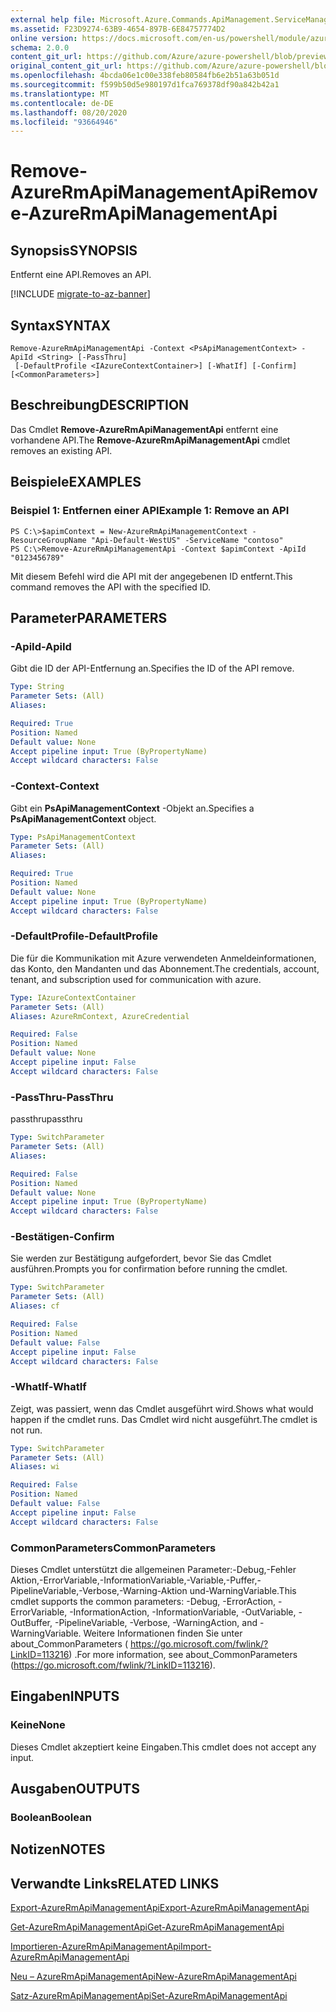 ```yaml
---
external help file: Microsoft.Azure.Commands.ApiManagement.ServiceManagement.dll-Help.xml
ms.assetid: F23D9274-63B9-4654-897B-6E84757774D2
online version: https://docs.microsoft.com/en-us/powershell/module/azurerm.apimanagement/remove-azurermapimanagementapi
schema: 2.0.0
content_git_url: https://github.com/Azure/azure-powershell/blob/preview/src/ResourceManager/ApiManagement/Commands.ApiManagement/help/Remove-AzureRmApiManagementApi.md
original_content_git_url: https://github.com/Azure/azure-powershell/blob/preview/src/ResourceManager/ApiManagement/Commands.ApiManagement/help/Remove-AzureRmApiManagementApi.md
ms.openlocfilehash: 4bcda06e1c00e338feb80584fb6e2b51a63b051d
ms.sourcegitcommit: f599b50d5e980197d1fca769378df90a842b42a1
ms.translationtype: MT
ms.contentlocale: de-DE
ms.lasthandoff: 08/20/2020
ms.locfileid: "93664946"
---
```

# <span data-ttu-id="4d2e9-101">Remove-AzureRmApiManagementApi</span><span class="sxs-lookup"><span data-stu-id="4d2e9-101">Remove-AzureRmApiManagementApi</span></span>

## <span data-ttu-id="4d2e9-102">Synopsis</span><span class="sxs-lookup"><span data-stu-id="4d2e9-102">SYNOPSIS</span></span>
<span data-ttu-id="4d2e9-103">Entfernt eine API.</span><span class="sxs-lookup"><span data-stu-id="4d2e9-103">Removes an API.</span></span>

[!INCLUDE [migrate-to-az-banner](../../includes/migrate-to-az-banner.md)]

## <span data-ttu-id="4d2e9-104">Syntax</span><span class="sxs-lookup"><span data-stu-id="4d2e9-104">SYNTAX</span></span>

```
Remove-AzureRmApiManagementApi -Context <PsApiManagementContext> -ApiId <String> [-PassThru]
 [-DefaultProfile <IAzureContextContainer>] [-WhatIf] [-Confirm] [<CommonParameters>]
```

## <span data-ttu-id="4d2e9-105">Beschreibung</span><span class="sxs-lookup"><span data-stu-id="4d2e9-105">DESCRIPTION</span></span>
<span data-ttu-id="4d2e9-106">Das Cmdlet **Remove-AzureRmApiManagementApi** entfernt eine vorhandene API.</span><span class="sxs-lookup"><span data-stu-id="4d2e9-106">The **Remove-AzureRmApiManagementApi** cmdlet removes an existing API.</span></span>

## <span data-ttu-id="4d2e9-107">Beispiele</span><span class="sxs-lookup"><span data-stu-id="4d2e9-107">EXAMPLES</span></span>

### <span data-ttu-id="4d2e9-108">Beispiel 1: Entfernen einer API</span><span class="sxs-lookup"><span data-stu-id="4d2e9-108">Example 1: Remove an API</span></span>
```
PS C:\>$apimContext = New-AzureRmApiManagementContext -ResourceGroupName "Api-Default-WestUS" -ServiceName "contoso"
PS C:\>Remove-AzureRmApiManagementApi -Context $apimContext -ApiId "0123456789"
```

<span data-ttu-id="4d2e9-109">Mit diesem Befehl wird die API mit der angegebenen ID entfernt.</span><span class="sxs-lookup"><span data-stu-id="4d2e9-109">This command removes the API with the specified ID.</span></span>

## <span data-ttu-id="4d2e9-110">Parameter</span><span class="sxs-lookup"><span data-stu-id="4d2e9-110">PARAMETERS</span></span>

### <span data-ttu-id="4d2e9-111">-ApiId</span><span class="sxs-lookup"><span data-stu-id="4d2e9-111">-ApiId</span></span>
<span data-ttu-id="4d2e9-112">Gibt die ID der API-Entfernung an.</span><span class="sxs-lookup"><span data-stu-id="4d2e9-112">Specifies the ID of the API remove.</span></span>

```yaml
Type: String
Parameter Sets: (All)
Aliases: 

Required: True
Position: Named
Default value: None
Accept pipeline input: True (ByPropertyName)
Accept wildcard characters: False
```

### <span data-ttu-id="4d2e9-113">-Context</span><span class="sxs-lookup"><span data-stu-id="4d2e9-113">-Context</span></span>
<span data-ttu-id="4d2e9-114">Gibt ein **PsApiManagementContext** -Objekt an.</span><span class="sxs-lookup"><span data-stu-id="4d2e9-114">Specifies a **PsApiManagementContext** object.</span></span>

```yaml
Type: PsApiManagementContext
Parameter Sets: (All)
Aliases: 

Required: True
Position: Named
Default value: None
Accept pipeline input: True (ByPropertyName)
Accept wildcard characters: False
```

### <span data-ttu-id="4d2e9-115">-DefaultProfile</span><span class="sxs-lookup"><span data-stu-id="4d2e9-115">-DefaultProfile</span></span>
<span data-ttu-id="4d2e9-116">Die für die Kommunikation mit Azure verwendeten Anmeldeinformationen, das Konto, den Mandanten und das Abonnement.</span><span class="sxs-lookup"><span data-stu-id="4d2e9-116">The credentials, account, tenant, and subscription used for communication with azure.</span></span>
 
```yaml
Type: IAzureContextContainer
Parameter Sets: (All)
Aliases: AzureRmContext, AzureCredential

Required: False
Position: Named
Default value: None
Accept pipeline input: False
Accept wildcard characters: False
```

### <span data-ttu-id="4d2e9-117">-PassThru</span><span class="sxs-lookup"><span data-stu-id="4d2e9-117">-PassThru</span></span>
<span data-ttu-id="4d2e9-118">passthru</span><span class="sxs-lookup"><span data-stu-id="4d2e9-118">passthru</span></span>

```yaml
Type: SwitchParameter
Parameter Sets: (All)
Aliases: 

Required: False
Position: Named
Default value: None
Accept pipeline input: True (ByPropertyName)
Accept wildcard characters: False
```

### <span data-ttu-id="4d2e9-119">-Bestätigen</span><span class="sxs-lookup"><span data-stu-id="4d2e9-119">-Confirm</span></span>
<span data-ttu-id="4d2e9-120">Sie werden zur Bestätigung aufgefordert, bevor Sie das Cmdlet ausführen.</span><span class="sxs-lookup"><span data-stu-id="4d2e9-120">Prompts you for confirmation before running the cmdlet.</span></span>

```yaml
Type: SwitchParameter
Parameter Sets: (All)
Aliases: cf

Required: False
Position: Named
Default value: False
Accept pipeline input: False
Accept wildcard characters: False
```

### <span data-ttu-id="4d2e9-121">-WhatIf</span><span class="sxs-lookup"><span data-stu-id="4d2e9-121">-WhatIf</span></span>
<span data-ttu-id="4d2e9-122">Zeigt, was passiert, wenn das Cmdlet ausgeführt wird.</span><span class="sxs-lookup"><span data-stu-id="4d2e9-122">Shows what would happen if the cmdlet runs.</span></span>
<span data-ttu-id="4d2e9-123">Das Cmdlet wird nicht ausgeführt.</span><span class="sxs-lookup"><span data-stu-id="4d2e9-123">The cmdlet is not run.</span></span>

```yaml
Type: SwitchParameter
Parameter Sets: (All)
Aliases: wi

Required: False
Position: Named
Default value: False
Accept pipeline input: False
Accept wildcard characters: False
```

### <span data-ttu-id="4d2e9-124">CommonParameters</span><span class="sxs-lookup"><span data-stu-id="4d2e9-124">CommonParameters</span></span>
<span data-ttu-id="4d2e9-125">Dieses Cmdlet unterstützt die allgemeinen Parameter:-Debug,-Fehler Aktion,-ErrorVariable,-InformationVariable,-Variable,-Puffer,-PipelineVariable,-Verbose,-Warning-Aktion und-WarningVariable.</span><span class="sxs-lookup"><span data-stu-id="4d2e9-125">This cmdlet supports the common parameters: -Debug, -ErrorAction, -ErrorVariable, -InformationAction, -InformationVariable, -OutVariable, -OutBuffer, -PipelineVariable, -Verbose, -WarningAction, and -WarningVariable.</span></span> <span data-ttu-id="4d2e9-126">Weitere Informationen finden Sie unter about_CommonParameters ( https://go.microsoft.com/fwlink/?LinkID=113216) .</span><span class="sxs-lookup"><span data-stu-id="4d2e9-126">For more information, see about_CommonParameters (https://go.microsoft.com/fwlink/?LinkID=113216).</span></span>

## <span data-ttu-id="4d2e9-127">Eingaben</span><span class="sxs-lookup"><span data-stu-id="4d2e9-127">INPUTS</span></span>

### <span data-ttu-id="4d2e9-128">Keine</span><span class="sxs-lookup"><span data-stu-id="4d2e9-128">None</span></span>
<span data-ttu-id="4d2e9-129">Dieses Cmdlet akzeptiert keine Eingaben.</span><span class="sxs-lookup"><span data-stu-id="4d2e9-129">This cmdlet does not accept any input.</span></span>

## <span data-ttu-id="4d2e9-130">Ausgaben</span><span class="sxs-lookup"><span data-stu-id="4d2e9-130">OUTPUTS</span></span>

### <span data-ttu-id="4d2e9-131">Boolean</span><span class="sxs-lookup"><span data-stu-id="4d2e9-131">Boolean</span></span>

## <span data-ttu-id="4d2e9-132">Notizen</span><span class="sxs-lookup"><span data-stu-id="4d2e9-132">NOTES</span></span>

## <span data-ttu-id="4d2e9-133">Verwandte Links</span><span class="sxs-lookup"><span data-stu-id="4d2e9-133">RELATED LINKS</span></span>

[<span data-ttu-id="4d2e9-134">Export-AzureRmApiManagementApi</span><span class="sxs-lookup"><span data-stu-id="4d2e9-134">Export-AzureRmApiManagementApi</span></span>](./Export-AzureRmApiManagementApi.md)

[<span data-ttu-id="4d2e9-135">Get-AzureRmApiManagementApi</span><span class="sxs-lookup"><span data-stu-id="4d2e9-135">Get-AzureRmApiManagementApi</span></span>](./Get-AzureRmApiManagementApi.md)

[<span data-ttu-id="4d2e9-136">Importieren-AzureRmApiManagementApi</span><span class="sxs-lookup"><span data-stu-id="4d2e9-136">Import-AzureRmApiManagementApi</span></span>](./Import-AzureRmApiManagementApi.md)

[<span data-ttu-id="4d2e9-137">Neu – AzureRmApiManagementApi</span><span class="sxs-lookup"><span data-stu-id="4d2e9-137">New-AzureRmApiManagementApi</span></span>](./New-AzureRmApiManagementApi.md)

[<span data-ttu-id="4d2e9-138">Satz-AzureRmApiManagementApi</span><span class="sxs-lookup"><span data-stu-id="4d2e9-138">Set-AzureRmApiManagementApi</span></span>](./Set-AzureRmApiManagementApi.md)


